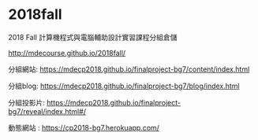 # 2018fall
2018 Fall 計算機程式與電腦輔助設計實習課程分組倉儲

http://mdecourse.github.io/2018fall/

分組網站: https://mdecp2018.github.io/finalproject-bg7/content/index.html

分組blog: https://mdecp2018.github.io/finalproject-bg7/blog/index.html

分組投影片: https://mdecp2018.github.io/finalproject-bg7/reveal/index.html#/

動態網站 : https://cp2018-bg7.herokuapp.com/
